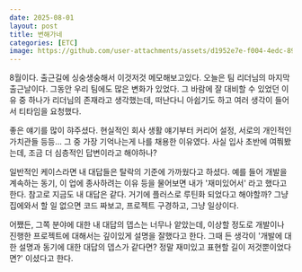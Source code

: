 ```yaml
---
date: 2025-08-01
layout: post
title: 변해가네
categories: [ETC]
image: https://github.com/user-attachments/assets/d1952e7e-f004-4edc-8946-1f8e24875db3
---
```



8월이다. 출근길에 싱숭생숭해서 이것저것 메모해보고있다.
오늘은 팀 리더님의 마지막 출근날이다.
그동안 우리 팀에도 많은 변화가 있었다. 
그 바람에 잘 대비할 수 있었던 이유 중 하나가 리더님의 존재라고 생각했는데, 떠난다니 아쉽기도 하고 여러 생각이 들어서 티타임을 요청했다.

좋은 얘기를 많이 햐주셨다. 현실적인 회사 생활 얘기부터 커리어 설정, 서로의 개인적인 가치관들 등등...
그 중 가장 기억나는게 나를 채용한 이유였다.
사실 입사 초반에 여쭤봤는데, 조금 더 심층적인 답변이라고 해야하나?

일반적인 케이스라면 내 대답들은 탈락의 기준에 가까웠다고 하셨다. 예를 들어 개발을 계속하는 동기, 이 업에 종사하려는 이유 등을 물어보면 내가 '재미있어서' 라고 했다고 한다. 참고로 지금도 내 대답은 같다. 거기에 플러스로 루틴화 되었다고 해야할까? 그냥 집에와서 할 일 없으면 코드 짜보고, 프로젝트 구경하고, 그냥 일상이다.

어쨌든, 그쪽 분야에 대한 내 대답의 뎁스는 너무나 앝았는데, 이상할 정도로 개발이나 진행한 프로젝트에 대해서는 깊이있게 설명을 잘했다고 한다.
그때 든 생각이 '개발에 대한 설명과 동기에 대한 대답의 뎁스가 같다면? 정말 재미있고 표현할 길이 저것뿐이었다면?' 이셨다고 한다.



